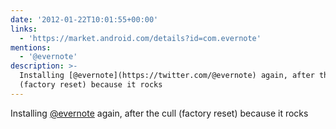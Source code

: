 ```yaml
---
date: '2012-01-22T10:01:55+00:00'
links:
  - 'https://market.android.com/details?id=com.evernote'
mentions:
  - '@evernote'
description: >-
  Installing [@evernote](https://twitter.com/@evernote) again, after the cull
  (factory reset) because it rocks
---
```

Installing [@evernote](https://twitter.com/@evernote) again, after the cull (factory reset) because it rocks 
